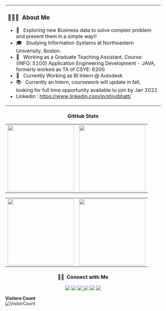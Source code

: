 


<table width="100%"> 
  <tr>
    <td> <h3> 👨🏻‍💻 &nbsp;About Me </h3>

- 🤔 &nbsp; Exploring new Business data to solve complex problem and present them in a simple way!!
- 🎓 &nbsp; Studying Information Systems at Northeastern Univerisity, Boston.
- 💼 &nbsp; Working as a Graduate Teaching Assistant, Course: (INFO: 5100) Application Engineering Development - JAVA, formerly worked as TA of CSYE: 6200
- 🌱 &nbsp; Currently Working as BI Intern @ Autodesk
- 📚 &nbsp; Currently an Intern, coursework will update in fall, looking for full time opportunity available to join by Jan 2022
- Linkedin : https://www.linkedin.com/in/shivibhatt/
</td>
  </tr>
</table>
<h3 align="center">  GitHub Stats</h3>
<table width="100%"> 
  <tr>
    <td><img height="215em" src="https://github-readme-stats-eight-theta.vercel.app/api?username=ShiviBhatt&theme=vue&show_icons=true&include_all_commits=true&count_private=true"/></td>
    <td><img height="215em" src="https://github-readme-stats-eight-theta.vercel.app/api/top-langs/?username=ShiviBhatt&theme=vue&layout=compact&exclude_lang=r"/></td>
  </tr>


</table>
<table width="100%"> 
  <tr>
    <td>
    <a href="https://github.com/bhattshivi/Dev_Huskies_Final_Project">
  <img height="215em" src="https://github-readme-stats.vercel.app/api/pin/?username=bhattshivi&repo=Dev_Huskies_Final_Project&show_owner=bhattshivi)](https://github.com/ShiviBhatt/Dev_Huskies_Final_Project/>" />
  </a>
    </td>
     <td>
        <a href="https://github.com/ShiviBhatt/WebDesign-MERN-INFO-6150/tree/master/Final-Project-Insta-Clone">
  <img height="215em" src="https://github-readme-stats.vercel.app/api/pin/?username=ShiviBhatt&repo=WebDesign-MERN-INFO-6150&show_owner=ShiviBhatt)](https://github.com/ShiviBhatt/WebDesign-MERN-INFO-6150>" />
  </a>
</td>
  </tr>
</table>

<h3 align="center"> 🤝🏻 &nbsp;Connect with Me </h3>

<p align="center">
<!--<a href="https://www.adityavsingh.com"><img src="https://img.shields.io/badge/-adityavsingh.com-3423A6?style=flat-square&logo=Google-Chrome&logoColor=white"/></a> -->
<a href="https://www.linkedin.com/in/shivibhatt/"><img src="https://img.shields.io/badge/-Shivi%20Bhatt-0077B5?style=flat-square&logo=Linkedin&logoColor=white"/></a>
<a href="mailto:bhatt.s@northeastern.edu"><img src="https://img.shields.io/badge/-bhatt.s@northeastern.edu-D14836?style=flat-square&logo=Gmail&logoColor=white"/></a>
<a href="https://leetcode.com/shivibhatt/"><img src="https://img.shields.io/badge/-LeetCode-D14836?style=flat-square&logo=LeetCode&logoColor=white"/>
  </a>
<a href="https://www.instagram.com/shivibhattofficial/"><img src="https://img.shields.io/badge/-@shivibhattofficial-E4405F?style=flat-square&logo=Instagram&logoColor=white"/></a>
<a href="https://www.facebook.com/shivibhatt1"><img src="https://img.shields.io/badge/-@ShiviBhatt-1877F2?style=flat-square&logo=Facebook&logoColor=white"/></a>
<a href="https://twitter.com/ShiviBhatt"><img src="https://img.shields.io/badge/-@ShiviBhatt-1769FF?style=flat-square&logo=Twitter&logoColor=white"/></a>
</p>

**Visitors Count**  
![VisitorCount](https://profile-counter.glitch.me/{syedareehaquasar}/count.svg)
<!-- https://cdn4.iconfinder.com/data/icons/logos-and-brands/512/189_Kaggle_logo_logos-512 -->



